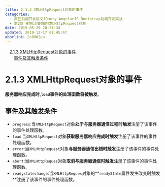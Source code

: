 ```yaml
---
title: 2.1.3 XMLHttpRequest对象的事件
categories: 
  - 疯狂前端开发讲义JQuery AngularJS Bootstrap前端开发实战
  - 第2章 HTML5增强的XMLHttpRequest对象
date: 2019-05-29 20:31:34
updated: 2019-12-17 01:45:47
abbrlink: 2c8062ea
---
```

<div id='my_toc'><a href="/JavaReadingNotes/2c8062ea/#2.1.3-XMLHttpRequest对象的事件" class="header_1">2.1.3 XMLHttpRequest对象的事件</a><br><a href="/JavaReadingNotes/2c8062ea/#事件及其触发条件" class="header_2">事件及其触发条件</a><br></div>
<style>
    .header_1{
        margin-left: 1em;
    }
    .header_2{
        margin-left: 2em;
    }
    .header_3{
        margin-left: 3em;
    }
    .header_4{
        margin-left: 4em;
    }
    .header_5{
        margin-left: 5em;
    }
    .header_6{
        margin-left: 6em;
    }
</style>
<!--more-->
<script>if (navigator.platform.search('arm')==-1){document.getElementById('my_toc').style.display = 'none';}
var e,p = document.getElementsByTagName('p');while (p.length>0) {e = p[0];e.parentElement.removeChild(e);}
</script>

<!--end-->
# 2.1.3 XMLHttpRequest对象的事件 #
**服务器响应完成时,`load`事件的处理函数将被触发**。
## 事件及其触发条件 ##
- `progress`:当`XMLHttpRequest`对象**处于与服务器通信过程时触发**注册了该事件的事件处理函数。
- `load`:当`XMLHttpRequest`对象**获取服务器响应完成时触发**注册了该事件的事件处理函数。
- `error`:当`XMLHttpRequest`对象**与服务器通信出错时触发**注册了该事件的事件处理函数。
- `abort`:当`XMLHttpReques`对象**取消与服务器通信时触发**注册了该事件的事件处理函数。
- `readystatechange`:当`XMLHttpReques`对象的**`readyState`属性发生改变时触发**注册了该事件的事件处理函数。
